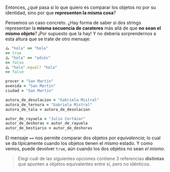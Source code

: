 Entonces, ¿qué pasa si lo que quiero es comparar los objetos no por su identidad, sino por que **representen la misma cosa**?

Pensemos un caso concreto. ¿Hay forma de saber si dos strings representan la **misma secuencia de carateres** más allá de que **no sean el mismo objeto**? ¡Por supuesto que la hay! Y no debería sorprendernos a esta altura que se trate de otro mensaje: 

```ruby
ム "hola" == "hola"
=> true
ム "hola" == "adiós"
=> false
ム "hola".equal? "hola"
=> false
```


``` ruby
procer = "San Martín"
avenida = "San Martín"
ciudad = "San Martín"

autora_de_desolacion = "Gabriela Mistral"
autora_de_ternura = "Gabriela Mistral"
autora_de_tala = autora_de_desolacion

autor_de_rayuela = "Julio Cortázar"
autor_de_deshoras = autor_de_rayuela
autor_de_bestiario = autor_de_deshoras

```



El mensaje `==` nos permite comparar dos objetos por _equivalencia_; lo cual se da típicamente cuando los objetos tienen el mismo estado. Y como vemos, puede devolver `true`, aún cuando los dos objetos no sean _el mismo_. 

> Elegí cuál de las siguientes opciones contiene 3 referencias **distintas** que apunten a objetos equivalentes entre sí, pero no idénticos.
